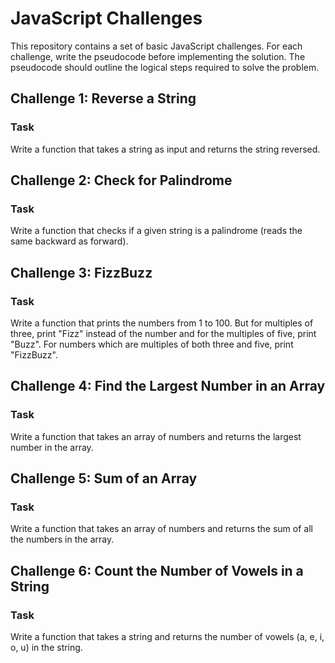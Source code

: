 # JavaScript Challenges

This repository contains a set of basic JavaScript challenges. For each challenge, write the pseudocode before implementing the solution. The pseudocode should outline the logical steps required to solve the problem.

## Challenge 1: Reverse a String

### Task
Write a function that takes a string as input and returns the string reversed.

## Challenge 2: Check for Palindrome

### Task
Write a function that checks if a given string is a palindrome (reads the same backward as forward).

## Challenge 3: FizzBuzz

### Task
Write a function that prints the numbers from 1 to 100. But for multiples of three, print "Fizz" instead of the number and for the multiples of five, print "Buzz". For numbers which are multiples of both three and five, print "FizzBuzz".

## Challenge 4: Find the Largest Number in an Array

### Task
Write a function that takes an array of numbers and returns the largest number in the array.

## Challenge 5: Sum of an Array

### Task
Write a function that takes an array of numbers and returns the sum of all the numbers in the array.

## Challenge 6: Count the Number of Vowels in a String

### Task
Write a function that takes a string and returns the number of vowels (a, e, i, o, u) in the string.

